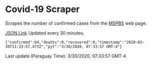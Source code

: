 # Covid-19 Scraper

Scrapes the number of confirmed cases from the [MSPBS](https://www.mspbs.gov.py/covid-19.php) web page.

[JSON Link](https://jmayalag.github.io/covid19-scrape/cases.json)
Updated every 30 minutes.
```
{"confirmed":64,"deaths":0,"recovered":0,"timestamp":"2020-03-30T11:33:57.473Z","pyt":"3/30/2020, 07:33:57 GMT-4"}
```
Last update (Paraguay Time): 3/30/2020, 07:33:57 GMT-4